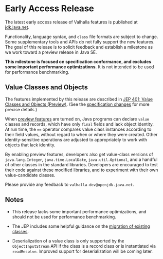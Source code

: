 # Early Access Release

The latest early access release of Valhalla features is published at
[jdk.java.net](https://jdk.java.net/valhalla/).

Functionality, language syntax, and `class` file formats are subject to change.
Some supplementary tools and APIs do not fully support the new features.
The goal of this release is to solicit feedback and establish a milestone as we
work toward a preview release in Java SE.

**This milestone is focused on specification conformance, and excludes
some important performance optimizations.** It is not intended to be
used for performance benchmarking.


## Value Classes and Objects

The features implemented by this release are described in
[JEP 401: Value Classes and Objects (Preview)](https://openjdk.org/jeps/401).
(See the [specification changes](http://cr.openjdk.java.net/~dlsmith/jep401/latest)
for more precise details.)

When [preview features](https://openjdk.org/jeps/12) are turned on,
Java programs can declare `value` classes and records, which have only `final`
fields and lack object identity. At run time, the `==` operator compares
value class instances according to their field values, without regard
to when or where they were created. Other identity-sensitive operations
are adjusted to appropriately to work with objects that lack identity.

By enabling preview features, developers also get value-class versions of
`java.lang.Integer`, `java.time.LocalDate`, `java.util.Optional`, and a
handful of other classes in the standard libraries. Developers are encouraged
to test their code against these modified libraries, and to experiment with their
own value-candidate classes.

Please provide any feedback to
<span style="white-space:nowrap;">`valhalla-dev@openjdk.java.net`</span>.


## Notes

-   This release lacks some important performance optimizations, and
    should not be used for performance benchmarking.

-   The JEP includes some helpful guidance on the
    [migration of existing classes](https://openjdk.org/jeps/401#Migration-of-existing-classes).

-   Deserialization of a value class is only supported by the `ObjectInputStream`
    API if the class is a record class or is instantiated via `readResolve`.
    Improved support for deserialization will be coming later.
